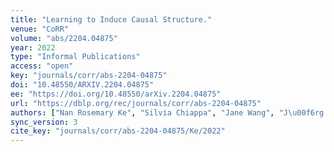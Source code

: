 ```yaml
---
title: "Learning to Induce Causal Structure."
venue: "CoRR"
volume: "abs/2204.04875"
year: 2022
type: "Informal Publications"
access: "open"
key: "journals/corr/abs-2204-04875"
doi: "10.48550/ARXIV.2204.04875"
ee: "https://doi.org/10.48550/arXiv.2204.04875"
url: "https://dblp.org/rec/journals/corr/abs-2204-04875"
authors: ["Nan Rosemary Ke", "Silvia Chiappa", "Jane Wang", "J\u00f6rg Bornschein", "Theophane Weber", "Anirudh Goyal", "Matthew M. Botvinick", "Michael Mozer", "Danilo Jimenez Rezende"]
sync_version: 3
cite_key: "journals/corr/abs-2204-04875/Ke/2022"
---
```

